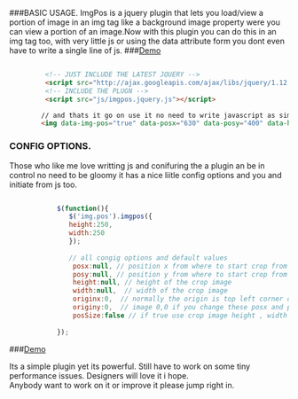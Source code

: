 ###BASIC USAGE.
ImgPos is a jquery plugin that lets you load/view a portion of image in an img tag like a background
image property were you can view a portion of an image.Now with this plugin you can do this in an img tag too, with very little js or using the data attribute form you dont even have to write a single line of js.
###<a href="https://riazxrazor.github.io/imgpos/">Demo</a>

```HTML 

         <!-- JUST INCLUDE THE LATEST JQUERY -->
         <script src="http://ajax.googleapis.com/ajax/libs/jquery/1.12.0/jquery.min.js"></script>
         <!-- INCLUDE THE PLUGN -->
         <script src="js/imgpos.jquery.js"></script>

        // and thats it go on use it no need to write javascript as simple as that
        <img data-img-pos="true" data-posx="630" data-posy="400" data-height="350" data-width="350" height="250" src="img/1.jpg" />

```

### CONFIG OPTIONS.
Those who like me love writting js and conifuring the a plugin an be in control no need to be gloomy it has a nice liitle config options and you and initiate from js too. 

```javascript

            $(function(){
               $('img.pos').imgpos({
               height:250,
               width:250
               });
               
               // all congig options and default values
                posx:null, // position x from where to start crop from left
                posy:null, // position y from where to start crop from top
                height:null, // height of the crop image 
                width:null,  // width of the crop image
                originx:0,  // normally the origin is top left corner of an 
                originy:0,  // image 0,0 if you change these posx and posx will start from that positon of image 
                posSize:false // if true use crop image height , width as image height and width
               
            });        

```
###<a href="https://riazxrazor.github.io/imgpos/">Demo</a>

Its a simple plugin yet its powerful. Still have to work on some tiny performance issues. Designers will love it i hope.<br>
Anybody want to work on it or improve it please jump right in.

